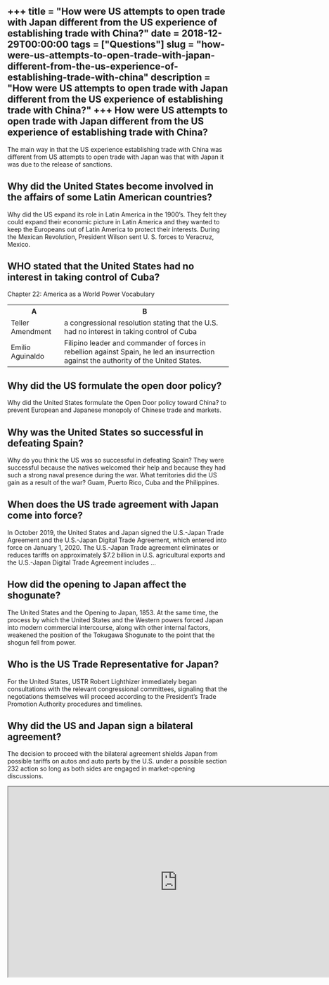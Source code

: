 +++
title = "How were US attempts to open trade with Japan different from the US experience of establishing trade with China?"
date = 2018-12-29T00:00:00
tags = ["Questions"]
slug = "how-were-us-attempts-to-open-trade-with-japan-different-from-the-us-experience-of-establishing-trade-with-china"
description = "How were US attempts to open trade with Japan different from the US experience of establishing trade with China?"
+++
How were US attempts to open trade with Japan different from the US experience of establishing trade with China?
----------------------------------------------------------------------------------------------------------------

The main way in that the US experience establishing trade with China was different from US attempts to open trade with Japan was that with Japan it was due to the release of sanctions.

Why did the United States become involved in the affairs of some Latin American countries?
------------------------------------------------------------------------------------------

Why did the US expand its role in Latin America in the 1900’s. They felt they could expand their economic picture in Latin America and they wanted to keep the Europeans out of Latin America to protect their interests. During the Mexican Revolution, President Wilson sent U. S. forces to Veracruz, Mexico.

WHO stated that the United States had no interest in taking control of Cuba?
----------------------------------------------------------------------------

Chapter 22: America as a World Power Vocabulary

<table><tr><th>A</th><th>B</th></tr><tr><td>Teller Amendment</td><td>a congressional resolution stating that the U.S. had no interest in taking control of Cuba</td></tr><tr><td>Emilio Aguinaldo</td><td>Filipino leader and commander of forces in rebellion against Spain, he led an insurrection against the authority of the United States.</td></tr></table>

Why did the US formulate the open door policy?
----------------------------------------------

Why did the United States formulate the Open Door policy toward China? to prevent European and Japanese monopoly of Chinese trade and markets.

Why was the United States so successful in defeating Spain?
-----------------------------------------------------------

Why do you think the US was so successful in defeating Spain? They were successful because the natives welcomed their help and because they had such a strong naval presence during the war. What territories did the US gain as a result of the war? Guam, Puerto Rico, Cuba and the Philippines.

When does the US trade agreement with Japan come into force?
------------------------------------------------------------

In October 2019, the United States and Japan signed the U.S.-Japan Trade Agreement and the U.S.-Japan Digital Trade Agreement, which entered into force on January 1, 2020. The U.S.-Japan Trade agreement eliminates or reduces tariffs on approximately $7.2 billion in U.S. agricultural exports and the U.S.-Japan Digital Trade Agreement includes …

How did the opening to Japan affect the shogunate?
--------------------------------------------------

The United States and the Opening to Japan, 1853. At the same time, the process by which the United States and the Western powers forced Japan into modern commercial intercourse, along with other internal factors, weakened the position of the Tokugawa Shogunate to the point that the shogun fell from power.

Who is the US Trade Representative for Japan?
---------------------------------------------

For the United States, USTR Robert Lighthizer immediately began consultations with the relevant congressional committees, signaling that the negotiations themselves will proceed according to the President’s Trade Promotion Authority procedures and timelines.

Why did the US and Japan sign a bilateral agreement?
----------------------------------------------------

The decision to proceed with the bilateral agreement shields Japan from possible tariffs on autos and auto parts by the U.S. under a possible section 232 action so long as both sides are engaged in market-opening discussions.

<iframe allow="accelerometer; autoplay; clipboard-write; encrypted-media; gyroscope; picture-in-picture" allowfullscreen="" class="__youtube_prefs__  epyt-is-override  no-lazyload" data-no-lazy="1" data-origheight="433" data-origwidth="770" data-skipgform_ajax_framebjll="" height="433" id="_ytid_50134" loading="lazy" src="https://www.youtube.com/embed/RUUdC6n4s2Y?enablejsapi=1&autoplay=0&cc_load_policy=0&cc_lang_pref=&iv_load_policy=1&loop=0&modestbranding=0&rel=1&fs=1&playsinline=0&autohide=2&theme=dark&color=red&controls=1&" title="YouTube player" width="770"></iframe>